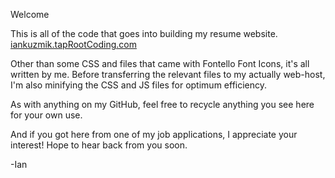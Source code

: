 Welcome

This is all of the code that goes into building my resume website. 
[iankuzmik.tapRootCoding.com](https://iankuzmik.taprootcoding.com)

Other than some CSS and files that came with Fontello Font Icons, it's all written by me. Before transferring the relevant files to my actually web-host, I'm also minifying the CSS and JS files for optimum efficiency. 

As with anything on my GitHub, feel free to recycle anything you see here for your own use.

And if you got here from one of my job applications, I appreciate your interest! Hope to hear back from you soon. 

-Ian
